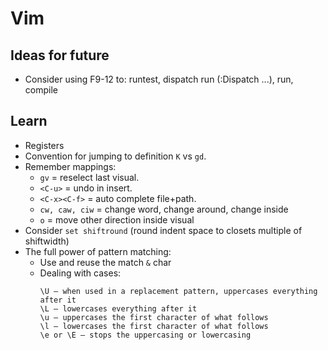 # Vim

## Ideas for future

* Consider using F9-12 to: runtest, dispatch run (:Dispatch ...), run, compile


## Learn

* Registers
* Convention for jumping to definition `K` vs `gd`.
* Remember mappings:
  * `gv` = reselect last visual.
  * `<C-u>` = undo in insert.
  * `<C-x><C-f>` = auto complete file+path.
  * `cw, caw, ciw` = change word, change around, change inside
  * `o` = move other direction inside visual
* Consider `set shiftround` (round indent space to closets multiple of shiftwidth)
* The full power of pattern matching:
  * Use and reuse the match `&` char
  * Dealing with cases:
    ```
    \U – when used in a replacement pattern, uppercases everything after it
    \L – lowercases everything after it
    \u – uppercases the first character of what follows
    \l – lowercases the first character of what follows
    \e or \E – stops the uppercasing or lowercasing
    ```
